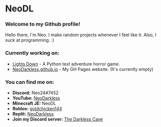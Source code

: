 # NeoDL
### Welcome to my Github profile!

Hello there, I'm Neo. I make random projects whenever I feel like it. Also, I suck at programming. :)

### Currently working on:
- [Lights Down](https://github.com/NeoDarkless/LightsDown) - A Python text adventure horror game.
- [NeoDarkless.github.io](https://neodarkless.github.io) - My GH Pages website. (It's currently empty)

### You can find me on:
- **Discord:** Neo24#7452
- **YouTube:** [NeoDarkless](https://www.youtube.com/@neodarkless)
- **Minecraft JE:** NeoDL
- **Roblox:** [goldchicken144](https://web.roblox.com/users/963333948/profile)
- **Replit:** [NeoDarkless](https://replit.com/@NeoDarkless)
- **Join my Discord server:** [The Darkless Cave](https://discord.gg/wVxDspyPBe)
<!---
NeoDarkless/NeoDarkless is a ✨ special ✨ repository because its `README.md` (this file) appears on your GitHub profile.
You can click the Preview link to take a look at your changes.
--->
